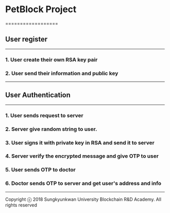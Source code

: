 # PetBlock Project
==================

## User register
----------------
### 1. User create their own RSA key pair
### 2. User send their information and public key
-----------------
## User Authentication
----------------------
### 1. User sends request to server
### 2. Server give random string to user.
### 3. User signs it with private key in RSA and send it to server
### 4. Server verify the encrypted message and give OTP to user
### 5. User sends OTP to doctor
### 6. Doctor sends OTP to server and get user's address and info
------------------------------------------------------------

Copyright ⓒ 2018 Sungkyunkwan University Blockchain R&D Academy. All rights reserved